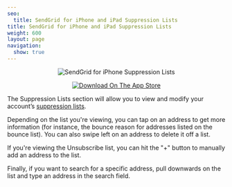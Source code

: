 ```yaml
---
seo:
  title: SendGrid for iPhone and iPad Suppression Lists
title: SendGrid for iPhone and iPad Suppression Lists
weight: 600
layout: page
navigation:
  show: true
---
```


<p style="text-align:center">
	<img src="{{root_url}}/images/sendgrid_for_iphone_suppression.gif" alt="SendGrid for iPhone Suppression Lists" style="display:inline"/>
</p>

<p style="text-align:center">
	<a href="https://itunes.apple.com/us/app/sendgrid/id916808878?mt=8" target="_blank">
		<img src="{{root_url}}/images/download_app_store.svg" alt="Download On The App Store" style="display:inline;border:none;" />
	</a>
</p>

The Suppression Lists section will allow you to view and modify your account’s [suppression lists]({{root_url}}/User_Guide/Delivery_Metrics/email_reports.html).

Depending on the list you're viewing, you can tap on an address to get more information (for instance, the bounce reason for addresses listed on the bounce list).  You can also swipe left on an address to delete it off a list.

If you're viewing the Unsubscribe list, you can hit the "+" button to manually add an address to the list.

Finally, if you want to search for a specific address, pull downwards on the list and type an address in the search field.